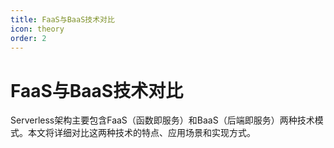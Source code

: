 ```yaml
---
title: FaaS与BaaS技术对比
icon: theory
order: 2
---
```


# FaaS与BaaS技术对比

Serverless架构主要包含FaaS（函数即服务）和BaaS（后端即服务）两种技术模式。本文将详细对比这两种技术的特点、应用场景和实现方式。
